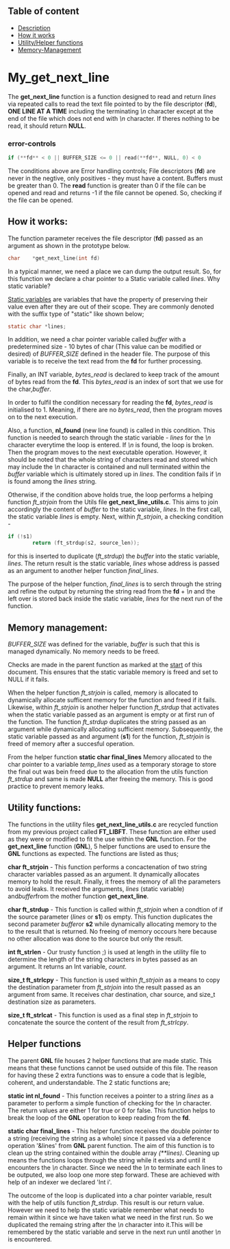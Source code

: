 ## Table of content

- [Description](#my_get_next_line)
- [How it works](#how-it-works)
- [Utility/Helper functions](#utility-functions)
- [Memory-Management](#memory-management)

# My_**get_next_line**
The **get_next_line** function is a function designed to read and return *lines* via repeated calls to read the text file pointed to by the file descriptor (**fd**), **ONE LINE AT A TIME** including the terminating *\n* character except at the end of the file which does not end with *\n* character. If theres nothing to be read,
it should return **NULL**.

### error-controls
```C
if (**fd** < 0 || BUFFER_SIZE <= 0 || read(**fd**, NULL, 0) < 0
```

The conditions above are Error handling controls; File descriptors (**fd**) are never in the negtive, only positives - they must have a content. Buffers must be greater than 0. The **read** function is greater than 0 if the file can be opened and read and returns -1 if the file cannot be opened. So, checking if the file can be opened.

## How it works: 
The function parameter receives the file descriptor (**fd**) passed as
an argument as shown in the prototype below.

```C
char	*get_next_line(int fd)
```

In a typical manner, we need a place we can dump the output result. So, for this function we declare a char pointer to a Static variable called *lines*. Why static variable? 

[Static variables](https://www.geeksforgeeks.org/static-variables-in-c/)  are variables that have the property of preserving their 
value even after they are out of their scope. They are commonly denoted with the suffix type of "static" like shown below;

```C
static char	*lines;
```

In addition,  we need a char pointer variable called *buffer* with a predetermined size - 10 bytes of char (This value can be modified or desired) of *BUFFER_SIZE* defined in the header file. The purpose of this variable is to receive the text read from the **fd** for further processing. 

Finally, an INT variable, *bytes_read* is declared to keep track of the amount of bytes read from the **fd**. This *bytes_read* is an index of sort that we use for the char,*buffer*.

In order to fulfil the condition necessary for reading the **fd**, *bytes_read* is initialised to 1. Meaning, if there are no *bytes_read*, then the program moves on to the next execution. 
 
Also, a  function, **nl_found** (new line found) is called in this condition. This function is needed to search through the static variable - *lines* for the *\n* character everytime the loop is entered. If *\n* is found, the loop is broken. Then the program moves to the next executable operation. However, it should be noted that the whole string of characters read and stored which may include the *\n* character is contained and null terminated within the *buffer* variable which is ultimately stored up in *lines*. The condition fails if *\n* is found among the *lines* string.

Otherwise, if the condition above holds true, the loop performs a helping 
function *ft_strjoin* from the Utils file **get_next_line_utils.c**. This aims to join accordingly the content of *buffer* to the static variable, *lines*. In the first call, the static variable *lines* is empty. Next, within *ft_strjoin*, a checking condition -

```C
if (!s1)
		return (ft_strdup(s2, source_len));
```

for this is inserted to duplicate (*ft_strdup*) the *buffer* into the 
static variable, *lines*. The return result is the static variable, *lines* whose address is passed as an argument to another helper function *final_lines*.

The purpose of the helper function, *final_lines* is to serch through the string and refine the output by returning the string read from the **fd** + *\n* and the left over is stored back inside the static variable, *lines* for the next run of the function.

## Memory management:
*BUFFER_SIZE* was defined for the variable, *buffer* is such that this is managed dynamically. No memory needs to be freed.

Checks are made in the parent function as marked at the [start](###error-controls) of this document.
This ensures that the static variable memory is freed and set to NULL if it fails.

When the helper function *ft_strjoin* is called, memory is allocated to
dynamically allocate sufficent memory for the function and freed if it fails.
Likewise, within *ft_strjoin* is another helper function *ft_strdup* that 
activates when the static variable passed as an argument is empty or at first run of the function. The function *ft_strdup* duplicates the string passed as an argument while dynamically allocating sufficient memory. Subsequently, the static variable passed as and argument (**s1**) for the function, *ft_strjoin* is freed of memory after a succesful operation.

From the helper function **static char final_lines** Memory allocated to the char pointer to a variable *temp_lines* used as a temporary storage to store the final out was bein freed due to the allocation from the utils function *ft_strdup* and same is made **NULL** after freeing the memory. This is good practice to prevent memory leaks.

## Utility functions:
The functions in the utility files **get_next_line_utils.c** are recycled function from my previous project called **FT_LIBFT**. These function are either used as they were or modified to fit the use within the **GNL** function.
For the **get_next_line** function (**GNL**), 5 helper functions are used to ensure the **GNL** functions as expected. The functions are listed as thus; 

**char  ft_strjoin** - This function performs a concactenation of two string 
character variables passed as an argument. It dynamically allocates memory to hold the result. 
Finally, it frees the memory of all the parameters to avoid leaks. It received the arguments, *lines* (static variable) and*buffer*from the mother function **get_next_line**.

**char   ft_strdup** - This function is called within *ft_strjoin* when a condtion of if the source parameter (*lines* or **s1**) os empty. This function duplicates the second parameter *buffer*or **s2** while dynamically allocating memory to the to the result that is returned. No freeing of memory occours here because no other allocation was done to the source but only the result.

**int   ft_strlen** - Our trusty function ;) is used at length in the utility file to determine the length of the string characters in bytes passed as an argument. It returns an Int variable, *count*.

**size_t    ft_strlcpy** - This function is used within *ft_strjoin* as a means to copy the destination parameter from *ft_strjoin* into the result passed as an argument from same. It receives char destination, char source, and size_t destination size as parameters.

**size_t    ft_strlcat** - This function is used as a final step in *ft_strjoin* to concatenate the source the content of the result from *ft_strlcpy*.

## Helper functions
The parent **GNL** file houses 2 helper functions that are made static. This means that these functions cannot be used outside of this file. The reason for having these 2 extra functions was to ensure a code that is legible, coherent, and understandable. The 2 static functions are;

**static int	nl_found** - This function receives a pointer to a string *lines* as a parameter to perform a simple function of checking for the *\n* character. The return values are either 1 for true or 0 for false. This function helps to break the loop of the **GNL** operation to keep reading from the **fd**.

**static char	final_lines** - This helper function receives the double pointer to a string (receiving the string as a whole) since it passed via a deference operation '&lines' from **GNL** parent function. The aim of this function is to clean up the string contained within the double array *(**lines)*. Cleaning up means the functions loops through the string while it exists and until it encounters the *\n* character. Since we need the *\n* to terminate each lines to be outputed, we also loop one more step forward. These are achieved with help of an indexer we declared 'Int i'.

The outcome of the loop is duplicated into a char pointer variable, result with the help of utils function *ft_strdup*. This result is our return value. However we need to help the static variable remember what needs to remain within it since we have taken what we need in the first run. So we duplicated the remaing string after the *\n* character into it.This will be remembered by the static variable and serve in the next run until another *\n* is encountered.
